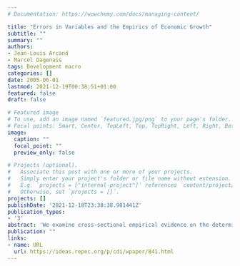 ```yaml
---
# Documentation: https://wowchemy.com/docs/managing-content/

title: "Errors in Variables and the Empirics of Economic Growth"
subtitle: ""
summary: ""
authors: 
- Jean-Louis Arcand
- Marcel Dagenais
tags: Development macro
categories: []
date: 2005-06-01
lastmod: 2021-12-19T00:38:51+01:00
featured: false
draft: false

# Featured image
# To use, add an image named `featured.jpg/png` to your page's folder.
# Focal points: Smart, Center, TopLeft, Top, TopRight, Left, Right, BottomLeft, Bottom, BottomRight.
image:
  caption: ""
  focal_point: ""
  preview_only: false

# Projects (optional).
#   Associate this post with one or more of your projects.
#   Simply enter your project's folder or file name without extension.
#   E.g. `projects = ["internal-project"]` references `content/project/deep-learning/index.md`.
#   Otherwise, set `projects = []`.
projects: []
publishDate: '2021-12-18T23:38:38.981441Z'
publication_types:
- '3'
abstract: 'We examine cross-sectional empirical evidence on the determinants of economic growth in light of an instrumental variables estimator, based on sample moments of order higher than two, which does not require extraneous instruments and which remains consistent, under quite reasonable assumptions, when measurement errors affect the explanatory variables. We focus on several in‡fluential papers — Barro (1991), Mankiw, Romer, and Weil (1992), Sachs and Warner (1997a), Easterly and Levine (1997), Levine and Zervos (1998)— and find that many of their results are “fragile”. We argue that the application of our estimator to cross-sectional empirical studies of the determinants of growth yields important insights which may qualify previous findings in the literature, especially given the errors in variables problems which are known to plague commonly used cross-sectional datasets.'
publication: ""
links:
- name: URL
  url: https://ideas.repec.org/p/cdi/wpaper/841.html
---
```

